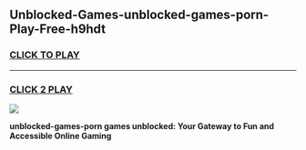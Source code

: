 
## Unblocked-Games-unblocked-games-porn-Play-Free-h9hdt
<h3>
<a href="https://premium76.site?title=unblocked-games-porn&ref=10A">CLICK TO PLAY</a></h3>
<hr>

<h3>
<a href="https://premium76.site?title=unblocked-games-porn&ref=10A">CLICK 2 PLAY</a>
  
</h3>

<a href="https://premium76.site?title=unblocked-games-porn&ref=10A"><img src="https://clearcache.store/games.png"></a>


**unblocked-games-porn games unblocked: Your Gateway to Fun and Accessible Online Gaming**

